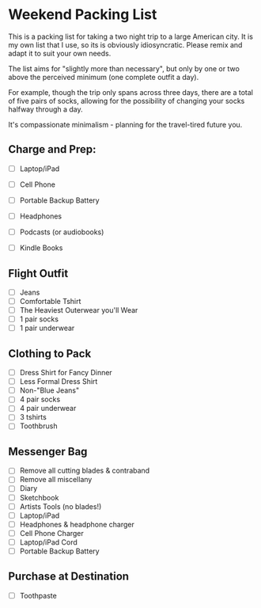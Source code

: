 # Weekend Packing List
This is a packing list for taking a two night trip to a large American city. It is my own list that I use, so its is obviously idiosyncratic. Please remix and adapt it to suit your own needs.

The list aims for "slightly more than necessary", but only by one or two above the perceived minimum (one complete outfit a day).

For example, though the trip only spans across three days, there are a total of five pairs of socks, allowing for the possibility of changing your socks halfway through a day.

It's compassionate minimalism - planning for the travel-tired future you.

## Charge and Prep:
- [ ] Laptop/iPad
- [ ] Cell Phone
- [ ] Portable Backup Battery
- [ ] Headphones
- [ ] Podcasts (or audiobooks)
- [ ] Kindle Books


## Flight Outfit

- [ ] Jeans
- [ ] Comfortable Tshirt
- [ ] The Heaviest Outerwear you'll Wear
- [ ] 1 pair socks
- [ ] 1 pair underwear

## Clothing to Pack

- [ ] Dress Shirt for Fancy Dinner
- [ ] Less Formal Dress Shirt
- [ ] Non-"Blue Jeans"
- [ ] 4 pair socks
- [ ] 4 pair underwear
- [ ] 3 tshirts
- [ ] Toothbrush

## Messenger Bag

- [ ] Remove all cutting blades & contraband
- [ ] Remove all miscellany
- [ ] Diary
- [ ] Sketchbook
- [ ] Artists Tools (no blades!)
- [ ] Laptop/iPad
- [ ] Headphones & headphone charger
- [ ] Cell Phone Charger
- [ ] Laptop/iPad Cord
- [ ] Portable Backup Battery

## Purchase at Destination

- [ ] Toothpaste